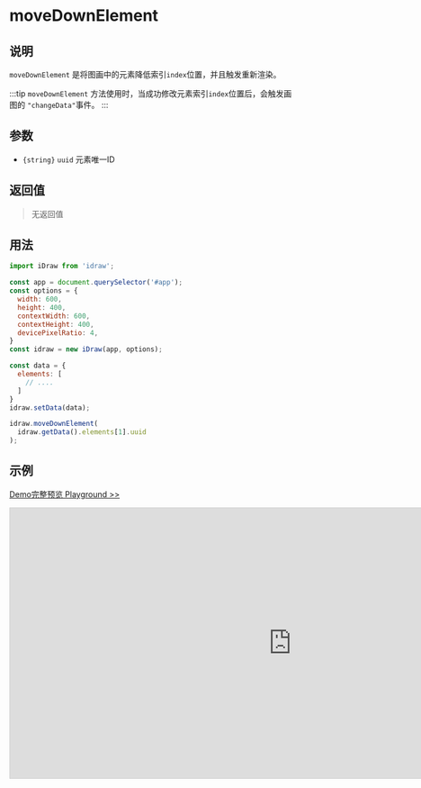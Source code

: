 # moveDownElement

## 说明

`moveDownElement` 是将图画中的元素降低索引`index`位置，并且触发重新渲染。

:::tip
`moveDownElement` 方法使用时，当成功修改元素索引`index`位置后，会触发画图的 `"changeData"`事件。
:::

## 参数

- `{string}` `uuid` 元素唯一ID

## 返回值

> 无返回值

## 用法

```js
import iDraw from 'idraw';

const app = document.querySelector('#app');
const options = {
  width: 600,
  height: 400,
  contextWidth: 600,
  contextHeight: 400,
  devicePixelRatio: 4,
}
const idraw = new iDraw(app, options);

const data = {
  elements: [
    // ....
  ]
}
idraw.setData(data);

idraw.moveDownElement(
  idraw.getData().elements[1].uuid
);
```

## 示例

[Demo完整预览 Playground >>](https://idrawjs.github.io/playground/?demo=api-moveDownElement)

<iframe 
  src="https://idrawjs.github.io/playground/?demo=api-moveDownElement&header=false&sider=false&default-editor-split=37" 
  width="1000" height="480" frameborder="no" border="0"
  style="border: 1px solid #cecece; margin: 0px auto;"
></iframe>